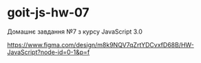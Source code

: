 # goit-js-hw-07
Домашнє завдання №7 з курсу JavaScript 3.0


https://www.figma.com/design/m8k9NQV7qZrtYDCvxfD68B/HW-JavaScript?node-id=0-1&p=f
